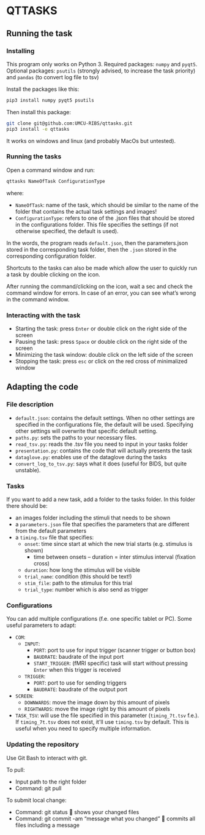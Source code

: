 # QTTASKS

## Running the task
### Installing
This program only works on Python 3. 
Required packages: `numpy` and `pyqt5`. 
Optional packages: `psutils` (strongly advised, to increase the task priority) and `pandas` (to convert log file to tsv)

Install the packages like this:

```bash
pip3 install numpy pyqt5 psutils
```

Then install this package:

```bash
git clone git@github.com:UMCU-RIBS/qttasks.git
pip3 install -e qttasks
```

It works on windows and linux (and probably MacOs but untested).

### Running the tasks
Open a command window and run:

```bash
qttasks NameOfTask ConfigurationType
```
where:
  - `NameOfTask`: name of the task, which should be similar to the name of the folder that contains the actual task settings and images! 
  - `ConfigurationType`: refers to one of the .json files that should be stored in the configurations folder. This file specifies the settings (if not otherwise specified, the default is used). 

In the words, the program reads `default.json`, then the parameters.json stored in the corresponding task folder, then the `.json` stored in the corresponding configuration folder.

Shortcuts to the tasks can also be made which allow the user to quickly run a task by double clicking on the icon. 

After running the command/clicking on the icon, wait a sec and check the command window for errors. In case of an error, you can see what’s wrong in the command window. 

### Interacting with the task
  - Starting the task: press `Enter` or double click on the right side of the screen
  - Pausing the task: press `Space` or double click on the right side of the screen
  - Minimizing the task window: double click on the left side of the screen
  - Stopping the task: press `esc` or click on the red cross of minimalized window

## Adapting the code
### File description

  - `default.json`: contains the default settings. When no other settings are specified in the configurations file, the default will be used. Specifying other settings will overwrite that specific default setting.
  - `paths.py`: sets the paths to your necessary files. 
  - `read_tsv.py`: reads the .tsv file you need to input in your tasks folder
  - `presentation.py`: contains the code that will actually presents the task
  - `dataglove.py`: enables use of the dataglove during the tasks
  - `convert_log_to_tsv.py`: says what it does (useful for BIDS, but quite unstable). 

### Tasks
If you want to add a new task, add a folder to the tasks folder. In this folder there should be:
  - an images folder including the stimuli that needs to be shown
  - a `parameters.json` file that specifies the parameters that are different from the default parameters
  - a `timing.tsv` file that specifies:
    - `onset`: time since start at which the new trial starts (e.g. stimulus is shown)
      - time between onsets – duration = inter stimulus interval (fixation cross)
    - `duration`: how long the stimulus will be visible
    - `trial_name`: condition (this should be text!)
    - `stim_file`: path to the stimulus for this trial
    - `trial_type`: number which is also send as trigger

### Configurations
You can add multiple configurations (f.e. one specific tablet or PC).
Some useful parameters to adapt:

  - `COM`:
    - `INPUT`:
      - `PORT`: port to use for input trigger (scanner trigger or button box)
      - `BAUDRATE`: baudrate of the input port
      - `START_TRIGGER`: (fMRI specific) task will start without pressing `Enter` when this trigger is received
    - `TRIGGER`:
      - `PORT`: port to use for sending triggers
      - `BAUDRATE`: baudrate of the output port
  - `SCREEN`:
    - `DOWNWARDS`: move the image down by this amount of pixels
    - `RIGHTWARDS`: move the image right by this amount of pixels
  - `TASK_TSV`: will use the file specified in this parameter (`timing_7t.tsv` f.e.). If `timing_7t.tsv` does not exist, it'll use `timing.tsv` by default. This is useful when you need to specify multiple information.


### Updating the repository
Use Git Bash to interact with git.

To pull:
  - Input path to the right folder
  - Command: git pull

To submit local change:  
  - Command: git status  shows your changed files  
  - Command: git commit -am “message what you changed”  commits all files including a message 
